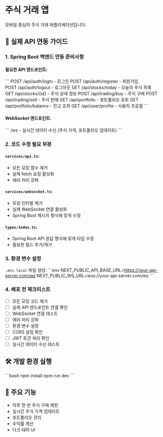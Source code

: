 # 주식 거래 앱

모바일 중심의 주식 거래 애플리케이션입니다.

## 🚀 실제 API 연동 가이드

### 1. Spring Boot 백엔드 연동 준비사항

#### 필요한 API 엔드포인트:
\`\`\`
POST /api/auth/login          - 로그인
POST /api/auth/register       - 회원가입  
POST /api/auth/logout         - 로그아웃
GET  /api/stocks/today        - 오늘의 주식 목록
GET  /api/stocks/{id}         - 주식 상세 정보
POST /api/trading/buy         - 주식 구매
POST /api/trading/sell        - 주식 판매
GET  /api/portfolio           - 포트폴리오 조회
GET  /api/portfolio/balance   - 잔고 조회
GET  /api/user/profile        - 사용자 프로필
\`\`\`

#### WebSocket 엔드포인트:
\`\`\`
/ws - 실시간 데이터 수신 (주식 가격, 포트폴리오 업데이트)
\`\`\`

### 2. 코드 수정 필요 부분

#### `services/api.ts`:
- 모든 모킹 함수 제거
- 실제 fetch 요청 활성화
- 에러 처리 강화

#### `services/websocket.ts`:
- 모킹 인터벌 제거
- 실제 WebSocket 연결 활성화
- Spring Boot 메시지 형식에 맞게 수정

#### `types/index.ts`:
- Spring Boot API 응답 형식에 맞게 타입 수정
- 필요한 필드 추가/제거

### 3. 환경 변수 설정

`.env.local` 파일 생성:
\`\`\`env
NEXT_PUBLIC_API_BASE_URL=https://your-api-server.com/api
NEXT_PUBLIC_WS_URL=wss://your-api-server.com/ws
\`\`\`

### 4. 배포 전 체크리스트

- [ ] 모든 모킹 코드 제거
- [ ] 실제 API 엔드포인트 연결 확인
- [ ] WebSocket 연결 테스트
- [ ] 에러 처리 강화
- [ ] 환경 변수 설정
- [ ] CORS 설정 확인
- [ ] JWT 토큰 처리 확인
- [ ] 실시간 데이터 수신 테스트

## 🛠️ 개발 환경 실행

\`\`\`bash
npm install
npm run dev
\`\`\`

## 📱 주요 기능

- 하루 한 번 주식 구매 제한
- 실시간 주식 가격 업데이트
- 포트폴리오 관리
- 수익률 계산
- 다크 테마 UI
